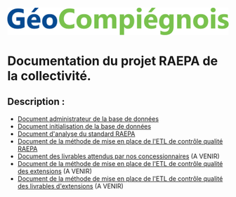 ![picto](img/new_logo_geocompiegnois.png)

# Documentation du projet RAEPA de la collectivité.

## Description :

* [Document administrateur de la base de données](doc_admin_bd_raepa_etendu.md)
* [Document initialisation de la base de données](doc_admin_initialisation_bd.md)
* [Document d'analyse du standard RAEPA](doc_analyse_raepa.md)
* [Document de la méthode de mise en place de l'ETL de contrôle qualité RAEPA](doc_chk_data.md)
* [Document des livrables attendus par nos concessionnaires](doc_import_data.md) (A VENIR)
* [Document de la méthode de mise en place de l'ETL de contrôle qualité des extensions](doc_chk_data_extension.md) (A VENIR)
* [Document de la méthode de mise en place de l'ETL de contrôle qualité des livrables d'extensions](doc_chk_data_extension.md) (A VENIR)

